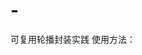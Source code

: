 # -
可复用轮播封装实践
使用方法：
<script>
    Run.demo.init({
        // 轮播图所在容器
        oWrapper:  document.querySelector(".content"),
        // 轮播图片的张数(如果传入将默认为4)
        num:5,
        // 轮播图的宽度（如果不传入将默认为300）
        itemW: 400,
        // 轮播图的高度（如果不传入将默认为180）
        itemH: 500,
        // 轮播图片集合的路径（如果不上传将自动生成随机色填充）
        // imgs: ["./imgs/one.jpg",
        //        "./imgs/two.jpg",
        //        "./imgs/three.jpg",
        //        "./imgs/four.jpg",
        //        "./imgs/five.jpg",
        //        "./imgs/six.jpg"
        // ]
    })
</script>

<!-- 
    使用：
    (1)调用对象Run.demo.init()函数，向函数init中传入如上述参数，参数以对象形式组织,如果要传入图片路径，以数组形式组织
    (2)设置所需css样式：
        //轮播所在容器（宽高与参数itemW与itemH一致，也可不一致，主要用途用于居中，如果不需要居中也可不传入）类名可自行设置
        .content {
        position: relative;
        overflow: hidden;
        width: 100px;
        height: 200px;
        margin: 0 auto;
        }
        //组织所有轮播图片所在li的ul
        ul {
            position: absolute;
            list-style: none;
            padding: 0;
            font-size: 0;
            transition: all 1.5s;
        }
        //设置所有轮播图片所在li为inline-block横向排列
        li {
            display: inline-block;
        }
-->
